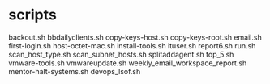 # scripts
backout.sh
bbdailyclients.sh
copy-keys-host.sh
copy-keys-root.sh
email.sh
first-login.sh
host-octet-mac.sh
install-tools.sh
ituser.sh
report6.sh
run.sh
scan_host_type.sh
scan_subnet_hosts.sh
splitaddagent.sh
top_5.sh
vmware-tools.sh
vmwareupdate.sh
weekly_email_workspace_report.sh
mentor-halt-systems.sh
devops_lsof.sh
